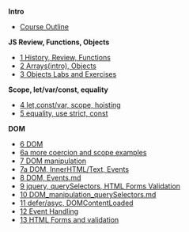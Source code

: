 **Intro**
- [Course Outline](https://johnabbott.sharepoint.com/:w:/s/F23-4203W5AB-00001/EWSAxgy5WaxBkldyEG4VIokBiajOUjqe5vdhsFnSR3CRgg?e=oF0Q5T)

**JS Review, Functions, Objects**
- [1 History, Review, Functions](/1_Review_history_JSInHTML_Functions.md)
- [2 Arrays(intro), Objects](/2_ArraysIntro_Objects.md)
- [3 Objects Labs and Exercises](https://docs.google.com/presentation/d/13GkyS-qBpNBIwR-SnwIMQ6JFQkNSvVZa/edit?usp=sharing&ouid=109262363651926625965&rtpof=true&sd=true)

**Scope, let/var/const, equality**
- [4 let,const/var, scope, hoisting](https://docs.google.com/presentation/d/1REt8pPo-YwBJKPSv7jgEKdPLgbgJfZbPQN82rojQL2k/edit?usp=sharing)
- [5 equality, use strict, const](https://docs.google.com/presentation/d/1YchhgWUluwgK8ATOe6HGdVD9oXSZmBU9KV7bxeRJnEU/edit?usp=sharing)

**DOM**
- [6 DOM](/6_DOM.md)
- [6a more coercion and scope examples](https://docs.google.com/presentation/d/15R8_Iidbfz-SKJVWsWYAMEIhPRHIC7VsogHmHYxAkWs/edit?usp=sharing)
- [7 DOM manipulation](/7_DOM_manipulation.md)
- [7a DOM, InnerHTML/Text, Events](https://docs.google.com/presentation/d/1_1J7CZz-R2tzj0So-WYLbKgFG5zHYeSlhq2w3u9VIaA/edit?usp=sharing)
- [8 DOM, Events.md](/8_DOM_Events.md)
- [9 jquery, querySelectors, HTML Forms Validation](https://docs.google.com/presentation/d/1adyUJSoRmJoejrLj1unO6TboIHhUDpX89CLF99SBR0s/edit?usp=sharing)
- [10 DOM_manipulation_querySelectors.md](/10_DOM_manipulation_querySelectors.md)
- [11 defer/asyc, DOMContentLoaded](https://docs.google.com/presentation/d/1C3G17EFGpD3eVgl040X7rDLOKTiWRarBicecfSHsnXg/edit?usp=sharing)
- [12 Event Handling](/events.md)
- [13 HTML Forms and validation](/forms.md) 



